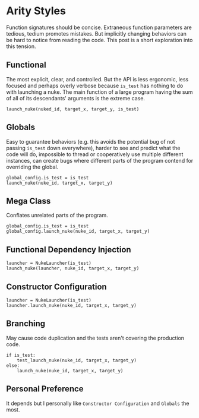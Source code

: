 # Arity Styles

Function signatures should be concise. Extraneous function parameters are tedious, tedium promotes mistakes. But implicitly changing behaviors can be hard to notice from reading the code. This post is a short exploration into this tension.

## Functional
The most explicit, clear, and controlled. But the API is less ergonomic, less focused and perhaps overly verbose because `is_test` has nothing to do with launching a nuke. The main function of a large program having the sum of all of its descendants' arguments is the extreme case.

```
launch_nuke(nuked_id, target_x, target_y, is_test)
```

## Globals
Easy to guarantee behaviors (e.g. this avoids the potential bug of not passing `is_test` down everywhere), harder to see and predict what the code will do, impossible to thread or cooperatively use multiple different instances, can create bugs where different parts of the program contend for overriding the global.

```
global_config.is_test = is_test
launch_nuke(nuke_id, target_x, target_y)
```

## Mega Class
Conflates unrelated parts of the program.
```
global_config.is_test = is_test
global_config.launch_nuke(nuke_id, target_x, target_y)
```

## Functional Dependency Injection

```
launcher = NukeLauncher(is_test)
launch_nuke(launcher, nuke_id, target_x, target_y)
```

## Constructor Configuration

```
launcher = NukeLauncher(is_test)
launcher.launch_nuke(nuke_id, target_x, target_y)
```

## Branching
May cause code duplication and the tests aren't covering the production code.

```
if is_test:
    test_launch_nuke(nuke_id, target_x, target_y)
else:
    launch_nuke(nuke_id, target_x, target_y)
```

## Personal Preference

It depends but I personally like `Constructor Configuration` and `Globals` the most.
